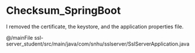 # Checksum_SpringBoot

I removed the certificate, the keystore, and the application properties file. 

@/mainFile ssl-server_student/src/main/java/com/snhu/sslserver/SslServerApplication.java
